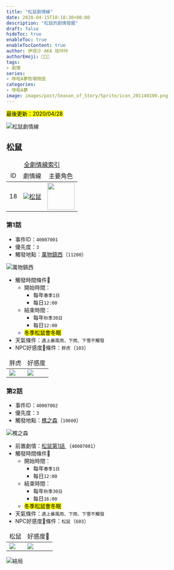 ```yaml
---
title: "松鼠劇情線"
date: 2020-04-15T18:18:30+08:00
description: "松鼠的劇情發展"
draft: false
hideToc: true
enableToc: true
enableTocContent: true
author: 伊琉沙 AKA 哇咔咔
authorEmoji: 👩🏿‍🚀
tags: 
- 劇情
series:
- 哆啦A夢牧場物語
categories:
- 哆啦A夢
image: images/post/Season_of_Story/Sprite/icon_201140190.png
---
```

<mark>最後更新：2020/04/28</mark>

![松鼠劇情線](/images/post/Season_of_Story/Texture2D/EventImage_3006.png)

## 松鼠
<table>
    <thead>
        <tr>
            <td align="center" colspan="10" class="expand__content"><a href="../doraemon-story-index/#劇情線">全劇情線索引</a></td>
        </tr>
        <tr>
            <td align="center">ID</td>
            <td align="center">劇情線</td>
            <td align="center" colspan="10">主要角色</td>
        </tr>
    </thead>
    <tr>
        <td align="center" class="breadcrumb">18</td>
        <td align="center"><a href="../doraemon-story-18"><img src= "/images/post/Season_of_Story/Sprite/icon_201140190.png">松鼠</a></td>
        <td align="center"><img width="72px" src= "/images/post/Season_of_Story/Sprite/icon_201046030.png"></td>
    </tr>
</table>

### 第1話 
+ 事件ID：`40007001`
+ 優先度：`3`
+ 觸發地點：[萬物鎮西](../doraemon-story-map-11200-west-natura)（`11200`）

![萬物鎮西](/images/post/Season_of_Story/Map/11200.png)
+ 觸發時間條件📆
    + 開始時間：
        + 每年`春季1日`
        + 每日`12:00`
    + 結束時間：
        + 每年`秋季30日`
        + 每日`12:00`
    + <mark>冬季松鼠會冬眠</mark>
+ 天氣條件：`遇上暴風雨、下雨、下雪不觸發`
+ NPC好感度💝條件：`胖虎`（`103`）
<table>
    <thead>
        <tr>
            <td align="center">胖虎</td>
            <td align="center">好感度</td>
        </tr>
    </thead>
    <tr>
        <td><img src= "/images/post/Season_of_Story/Sprite/icon_201041030.png"></td>
        <td><img src= "/images/post/Season_of_Story/Sprite/icon_201060030.png"></td>
    </tr>
</table>

### 第2話 
+ 事件ID：`40007002`
+ 優先度：`3`
+ 觸發地點：[樵之森](../doraemon-story-map-10600-lumberjack-forest)（`10600`）

![樵之森](/images/post/Season_of_Story/Map/10600.png)
+ 前置劇情：[松鼠第1話 ](#第1話-)（`40007001`）
+ 觸發時間條件📆
    + 開始時間：
        + 每年`春季1日`
        + 每日`12:00`
    + 結束時間：
        + 每年`秋季30日`
        + 每日`16:00`
    + <mark>冬季松鼠會冬眠</mark>
+ 天氣條件：`遇上暴風雨、下雨、下雪不觸發`
+ NPC好感度💝條件：`松鼠`（`603`）
<table>
    <thead>
        <tr>
            <td align="center">松鼠</td>
            <td align="center">好感度💝</td>
        </tr>
    </thead>
    <tr>
        <td><img src= "/images/post/Season_of_Story/Sprite/icon_201046030.png"></td>
        <td><img src= "/images/post/Season_of_Story/Sprite/icon_201060060.png"></td>
    </tr>
</table>

![結局](/images/post/Season_of_Story/Texture2D/EventImage_3006.png)